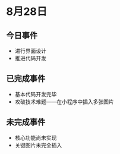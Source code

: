 # 8月28日
## 今日事件
- 进行界面设计
- 推进代码开发
## 已完成事件
- 基本代码开发完毕
- 攻破技术难题——在小程序中插入多张图片
## 未完成事件
- 核心功能尚未实现
- 关键图片未完全插入